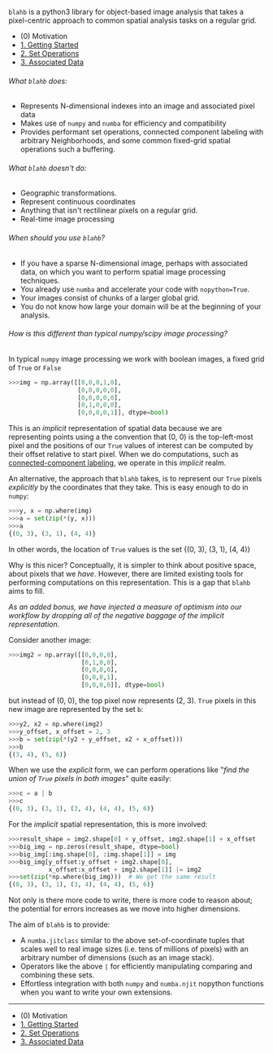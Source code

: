 `blahb` is a python3 library for object-based image analysis that takes a pixel-centric approach to common spatial analysis tasks on a regular grid.

- (0) Motivation
- [1. Getting Started](1_intro.md)
- [2. Set Operations](2_setops.md)
- [3. Associated Data](3_data.md)

###### What `blahb` does:
* Represents N-dimensional indexes into an image and associated pixel data
* Makes use of `numpy` and `numba` for efficiency and compatibility
* Provides performant set operations, connected component labeling with arbitrary Neighborhoods, and some common fixed-grid spatial operations such a buffering.

###### What `blahb` doesn't do:
* Geographic transformations.
* Represent continuous coordinates
* Anything that isn't rectilinear pixels on a regular grid.
* Real-time image processing

###### When should you use `blahb`?
* If you have a sparse N-dimensional image, perhaps with associated data, on which you want to perform spatial image processing techniques.
* You already use `numba` and accelerate your code with `nopython=True`.
* Your images consist of chunks of a larger global grid.
* You do not know how large your domain will be at the beginning of your analysis.

###### How is this different than typical numpy/scipy image processing?

In typical `numpy` image processing we work with boolean images, a fixed
grid of `True` or `False`
```python
>>>img = np.array([[0,0,0,1,0],
                   [0,0,0,0,0],
                   [0,0,0,0,0],
                   [0,1,0,0,0],
                   [0,0,0,0,1]], dtype=bool)
```
This is an *implicit* representation of spatial data because we are representing points using a the convention that (0, 0) is the top-left-most pixel and the positions of our `True` values of interest can be computed by their offset relative to start pixel. When we do computations, such as [connected-component labeling](https://en.wikipedia.org/wiki/Connected-component_labeling), we operate in this *implicit* realm.

An alternative, the approach that `blahb` takes, is to represent our `True` pixels *explicitly* by the coordinates that they take. This is easy enough to do in `numpy`:
```python
>>>y, x = np.where(img)
>>>a = set(zip(*(y, x)))
>>>a
{(0, 3), (3, 1), (4, 4)}
```
In other words, the location of `True` values is the set {(0, 3), (3, 1), (4, 4)}

Why is this nicer? Conceptually, it is simpler to think about positive space, about pixels that we *have*. However, there are limited existing tools for performing computations on this representation. This is a gap that `blahb` aims to fill.

*As an added bonus, we have injected a measure of optimism into our workflow by dropping all of the negative baggage of the implicit representation.*
 

Consider another image:
```python
>>>img2 = np.array([[0,0,0,0],
                    [0,1,0,0],
                    [0,0,0,0],
                    [0,0,0,1],
                    [0,0,0,0]], dtype=bool)
```
but instead of (0, 0), the top pixel now represents (2, 3). `True` pixels in this new image are represented by the set `b`:
```python
>>>y2, x2 = np.where(img2)
>>>y_offset, x_offset = 2, 3
>>>b = set(zip(*(y2 + y_offset, x2 + x_offset)))
>>>b
{(3, 4), (5, 6)}
```
When we use the *explicit* form, we can perform operations like "*find the union of `True` pixels in both images*" quite easily:
```python
>>>c = a | b
>>>c 
{(0, 3), (3, 1), (3, 4), (4, 4), (5, 6)}
```
For the *implicit* spatial representation, this is more involved:
```python
>>>result_shape = img2.shape[0] + y_offset, img2.shape[1] + x_offset
>>>big_img = np.zeros(result_shape, dtype=bool)
>>>big_img[:img.shape[0], :img.shape[1]] = img
>>>big_img[y_offset:y_offset + img2.shape[0],
           x_offset:x_offset + img2.shape[1]] |= img2
>>>set(zip(*np.where(big_img)))  # We get the same result
{(0, 3), (3, 1), (3, 4), (4, 4), (5, 6)}
```
Not only is there more code to write, there is more code to reason about; the potential for errors increases as we move into higher dimensions.

The aim of `blahb` is to provide:
- A `numba.jitclass` similar to the above set-of-coordinate tuples that scales well to real image sizes (i.e. tens of millions of pixels) with an arbitrary number of dimensions (such as an image stack).
- Operators like the above `|` for efficiently manipulating comparing and combining these sets.
- Effortless integration with both `numpy` and `numba.njit` nopython functions when you want to write your own extensions.

---
- (0) Motivation
- [1. Getting Started](1_intro.md)
- [2. Set Operations](2_setops.md)
- [3. Associated Data](3_data.md)